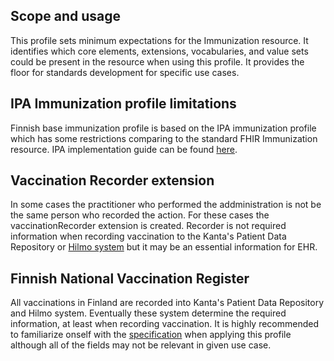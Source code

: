 ## Scope and usage

This profile sets minimum expectations for the Immunization resource. It identifies which core elements, extensions, vocabularies, and value sets could be present in the resource when using this profile. It provides the floor for standards development for specific use cases.

## IPA Immunization profile limitations

Finnish base immunization profile is based on the IPA immunization profile which has some restrictions comparing to the standard FHIR Immunization resource. IPA implementation guide can be found [here](https://hl7.org/fhir/us/core/StructureDefinition-us-core-immunization.html).

## Vaccination Recorder extension

In some cases the practitioner who performed the addministration is not be the same person who recorded the action. For these cases the vaccinationRecorder extension is created. Recorder is not required information when recording vaccination to the Kanta's Patient Data Repository or [Hilmo system](https://thl.fi/fi/tilastot-ja-data/ohjeet-tietojen-toimittamiseen/hoitoilmoitusjarjestelma-hilmo) but it may be an essential information for EHR.

## Finnish National Vaccination Register

All vaccinations in Finland are recorded into Kanta's Patient Data Repository and Hilmo system. Eventually these system determine the required information, at least when recording vaccination. It is highly recommended to familiarize onself with the [specification](https://koodistopalvelu.kanta.fi/codeserver/pages/classification-view-page.xhtml?classificationKey=644&versionKey=1572) when applying this profile although all of the fields may not be relevant in given use case.
